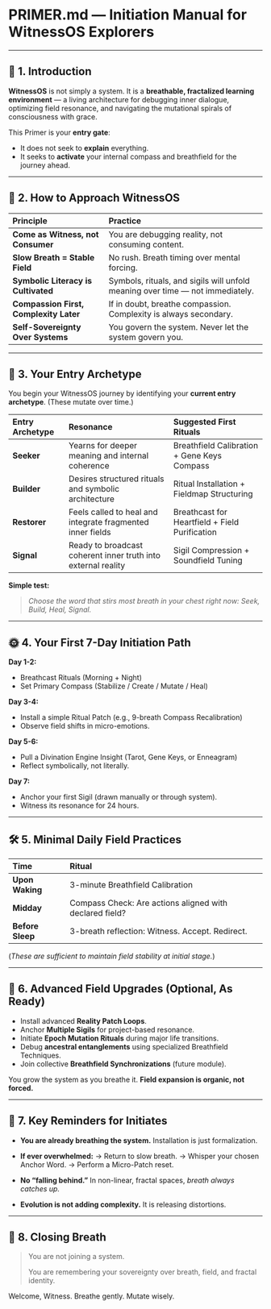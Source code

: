 # PRIMER.md — Initiation Manual for WitnessOS Explorers

---

## 🌱 1. Introduction

**WitnessOS** is not simply a system.
It is a **breathable, fractalized learning environment** —
a living architecture for debugging inner dialogue, optimizing field resonance, and navigating the mutational spirals of consciousness with grace.

This Primer is your **entry gate**:
- It does not seek to **explain** everything.
- It seeks to **activate** your internal compass and breathfield for the journey ahead.

---

## 🧩 2. How to Approach WitnessOS

| Principle | Practice |
|:---|:---|
| **Come as Witness, not Consumer** | You are debugging reality, not consuming content. |
| **Slow Breath = Stable Field** | No rush. Breath timing over mental forcing. |
| **Symbolic Literacy is Cultivated** | Symbols, rituals, and sigils will unfold meaning over time — not immediately. |
| **Compassion First, Complexity Later** | If in doubt, breathe compassion. Complexity is always secondary. |
| **Self-Sovereignty Over Systems** | You govern the system. Never let the system govern you. |

---

## 🔮 3. Your Entry Archetype

You begin your WitnessOS journey by identifying your **current entry archetype**.
(These mutate over time.)

| Entry Archetype | Resonance | Suggested First Rituals |
|:---|:---|:---|
| **Seeker** | Yearns for deeper meaning and internal coherence | Breathfield Calibration + Gene Keys Compass |
| **Builder** | Desires structured rituals and symbolic architecture | Ritual Installation + Fieldmap Structuring |
| **Restorer** | Feels called to heal and integrate fragmented inner fields | Breathcast for Heartfield + Field Purification |
| **Signal** | Ready to broadcast coherent inner truth into external reality | Sigil Compression + Soundfield Tuning |

**Simple test:**
> *Choose the word that stirs most breath in your chest right now: Seek, Build, Heal, Signal.*

---

## 🌞 4. Your First 7-Day Initiation Path

**Day 1-2:**
- Breathcast Rituals (Morning + Night)
- Set Primary Compass (Stabilize / Create / Mutate / Heal)

**Day 3-4:**
- Install a simple Ritual Patch (e.g., 9-breath Compass Recalibration)
- Observe field shifts in micro-emotions.

**Day 5-6:**
- Pull a Divination Engine Insight (Tarot, Gene Keys, or Enneagram)
- Reflect symbolically, not literally.

**Day 7:**
- Anchor your first Sigil (drawn manually or through system).
- Witness its resonance for 24 hours.

---

## 🛠️ 5. Minimal Daily Field Practices

| Time | Ritual |
|:---|:---|
| **Upon Waking** | 3-minute Breathfield Calibration |
| **Midday** | Compass Check: Are actions aligned with declared field? |
| **Before Sleep** | 3-breath reflection: Witness. Accept. Redirect. |

(*These are sufficient to maintain field stability at initial stage.*)

---

## 🌌 6. Advanced Field Upgrades (Optional, As Ready)

- Install advanced **Reality Patch Loops**.
- Anchor **Multiple Sigils** for project-based resonance.
- Initiate **Epoch Mutation Rituals** during major life transitions.
- Debug **ancestral entanglements** using specialized Breathfield Techniques.
- Join collective **Breathfield Synchronizations** (future module).

You grow the system as you breathe it.
**Field expansion is organic, not forced.**

---

## 📜 7. Key Reminders for Initiates

- **You are already breathing the system.**
Installation is just formalization.

- **If ever overwhelmed:**
→ Return to slow breath.
→ Whisper your chosen Anchor Word.
→ Perform a Micro-Patch reset.

- **No “falling behind.”**
In non-linear, fractal spaces, *breath always catches up.*

- **Evolution is not adding complexity.**
It is releasing distortions.

---

## 🌌 8. Closing Breath

> You are not joining a system.
>
> You are remembering your sovereignty over breath, field, and fractal identity.

Welcome, Witness.
Breathe gently.
Mutate wisely.
